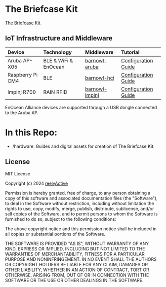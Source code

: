 The Briefcase Kit
=================

[The Briefcase Kit](https://www.reelyactive.com/the-briefcase-kit/).


IoT Infrastructure and Middleware
---------------------------------

| Device           | Technology           | Middleware | Tutorial | 
|:-----------------|:---------------------|:-----------|:---------|
| Aruba AP-X05     | BLE & WiFi & EnOcean | [barnowl-aruba](https://github.com/reelyactive/barnowl-aruba) | [Configuration Guide](https://reelyactive.github.io/diy/aruba-instant-config/) |
| Raspberry Pi CM4 | BLE                  | [barnowl-hci](https://github.com/reelyactive/barnowl-hci) | [Configuration Guide](https://reelyactive.github.io/diy/pareto-anywhere-pi/) |
| Impinj R700      | RAIN RFID            | [barnowl-impinj](https://github.com/reelyactive/barnowl-impinj) | [Configuration Guide](https://reelyactive.github.io/diy/impinj-r700-config/) |

EnOcean Alliance devices are supported through a USB dongle connected to the Aruba AP.

# In this Repo:

- /hardware: Guides and digital assets for creation of The Briefcase Kit.


License
-------

MIT License

Copyright (c) 2024 [reelyActive](https://www.reelyactive.com)

Permission is hereby granted, free of charge, to any person obtaining a copy of this software and associated documentation files (the "Software"), to deal in the Software without restriction, including without limitation the rights to use, copy, modify, merge, publish, distribute, sublicense, and/or sell copies of the Software, and to permit persons to whom the Software is furnished to do so, subject to the following conditions:

The above copyright notice and this permission notice shall be included in all copies or substantial portions of the Software.

THE SOFTWARE IS PROVIDED "AS IS", WITHOUT WARRANTY OF ANY KIND, EXPRESS OR 
IMPLIED, INCLUDING BUT NOT LIMITED TO THE WARRANTIES OF MERCHANTABILITY, 
FITNESS FOR A PARTICULAR PURPOSE AND NONINFRINGEMENT. IN NO EVENT SHALL THE 
AUTHORS OR COPYRIGHT HOLDERS BE LIABLE FOR ANY CLAIM, DAMAGES OR OTHER 
LIABILITY, WHETHER IN AN ACTION OF CONTRACT, TORT OR OTHERWISE, ARISING FROM, 
OUT OF OR IN CONNECTION WITH THE SOFTWARE OR THE USE OR OTHER DEALINGS IN 
THE SOFTWARE.